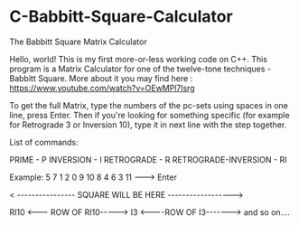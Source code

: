 # C-Babbitt-Square-Calculator
The Babbitt Square Matrix Calculator

Hello, world! This is my first more-or-less working code on C++. This program is a Matrix Calculator for one of the twelve-tone techniques - Babbitt Square. More about it you may find here : https://www.youtube.com/watch?v=OEwMPl7lsrg

To get the full Matrix, type the numbers of the pc-sets using spaces in one line, press Enter. Then if you're looking for something specific (for example for Retrograde 3 or Inversion 10), type it in next line with the step together.

List of commands:

PRIME - P
INVERSION - I
RETROGRADE - R
RETROGRADE-INVERSION - RI

Example:
5 7 1 2 0 9 10 8 4 6 3 11 ---> Enter

< ---------------- SQUARE WILL BE HERE ------------------>

RI10
<--- ROW OF RI10----->
I3
<----ROW OF I3------->
and so on....
